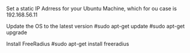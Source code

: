 Set a static IP Adrress for your Ubuntu Machine, which for ou case is 192.168.56.11

Update the OS to the latest version
#sudo apt-get update
#sudo apt-get upgrade

Install FreeRadius
#sudo apt-get install freeradius
